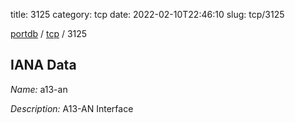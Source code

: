 title: 3125
category: tcp
date: 2022-02-10T22:46:10
slug: tcp/3125

[portdb](/) / [tcp](/category/tcp.html) / 3125


## IANA Data

_Name:_ a13-an

_Description:_ A13-AN Interface

